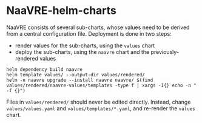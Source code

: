 # NaaVRE-helm-charts

NaaVRE consists of several sub-charts, whose values need to be derived from a central configuration file.
Deployment is done in two steps:
- render values for the sub-charts, using the `values` chart
- deploy the sub-charts, using the `naavre` chart and the previously-rendered values

```shell
helm dependency build naavre
helm template values/ --output-dir values/rendered/
helm -n naavre upgrade --install naavre naavre/ $(find values/rendered/naavre-values/templates -type f | xargs -I{} echo -n " -f {}")
```

Files in `values/rendered/` should never be edited directly. Instead, change `values/values.yaml` and `values/templates/*.yaml`, and re-render the `values` chart.

